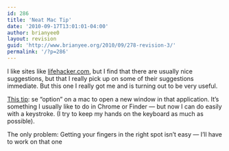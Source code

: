 ```yaml
---
id: 286
title: 'Neat Mac Tip'
date: '2010-09-17T13:01:01-04:00'
author: brianyee0
layout: revision
guid: 'http://www.brianyee.org/2010/09/278-revision-3/'
permalink: '/?p=286'
---
```


I like sites like [lifehacker.com](http://lifehacker.com), but I find that there are usually nice suggestions, but that I really pick up on some of their suggestions immediate. But this one I really got me and is turning out to be very useful.

[This tip](http://lifehacker.com/384167/open-new-windows-via-command+tab): se “option” on a mac to open a new window in that application. It’s something I usually like to do in Chrome or Finder — but now I can do easily with a keystroke. (I try to keep my hands on the keyboard as much as possible).

The only problem: Getting your fingers in the right spot isn’t easy — I’ll have to work on that one